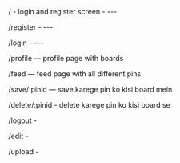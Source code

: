 / - login and register screen - ---

/register - ---

/login - ---

/profile — profile page with boards

/feed — feed page with all different pins

/save/:pinid — save karege pin ko kisi board mein

/delete/:pinid - delete karege pin ko kisi board se

/logout -

/edit -

/upload -
